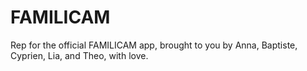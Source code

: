 # FAMILICAM
Rep for the official FAMILICAM app, brought to you by Anna, Baptiste, Cyprien, Lia, and Theo, with love.
